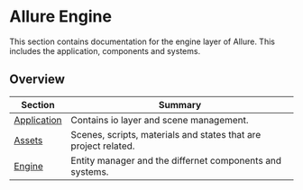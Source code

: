 # Allure Engine

This section contains documentation for the engine layer of Allure. This includes the application, components and systems.

## Overview

Section | Summary
--- | ---
[Application](Application/Overview.md) | Contains io layer and scene management.
[Assets](Assets/Overview.md) | Scenes, scripts, materials and states that are project related.
[Engine](Engine/Overview.md) | Entity manager and the differnet components and systems.